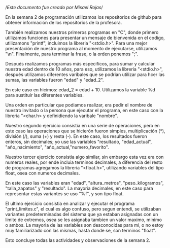 /*Este documento fue creado por Misael Rojas*/

En la semana 2 de programación utilizamos los repositorios de github para obtener información de los repositorios de la profesora.

También realizamos nuestros primeros programas en "C", donde primero utilizamos funciones para presentar un mensaje de bienvenida en el codigo, utilizamons "printf", incluimos la libreria "<stdio.h>". Para una mejor presentación de nuestro programa al momento de ejecutarse, utilizamos "\n".
Finalmente, para terminar la frase, o la orden ponemos ";".

Después realizamos programas más especificos, para sumar y calcular nuestra edad dentro de 10 años, para eso, utilizamos la libreria "<stdio.h>", después utilizamos diferentes varibales que se podrian utilizar para hcer las sumas, las variables fueron "edad" y "edad_2". 

En este caso en hicimos: edad_2 = edad + 10. Utilizamos la variable %d para sustituir las diferentes variables.

Una orden en particular que podiamos realizar, era pedir el nombre de nuestro invitado o la persona que ejecutar el programa, en este caso con la libreria "<char.h> y definidiendo la varibale "nombre".

Nuestro segundo ejercicio consistia en una serie de operaciones, pero en este caso las operaciones que se hicierón fueron simples, multiplicación (*), división (/), suma (+) y resta (-). En este caso, los resultados fueron enteros, sin decimales; yo use las variables "resultado, "edad_actual", "año_nacimiento", "año_actual,"numero_favorito".

Nuestro tercer ejercicio consistia algo similar, sin embargo esta vez era con numeros reales, por ende incluia terminos decimales, a diferencia del resto de programas agregamos la libreria "<float.h>", utilizando variables del tipo float, osea con numeros decimales. 

En este caso las variables eran "edad", "altura_metros", "peso_kilogramos", "talla_zapatos" y "resultado". La mayoria decimales, en este caso para representar estas variantes se uso "%f", y son tipo float.

El ultimo ejercicio consistia en analizar y ejecutar el programa "print_limites.c", el cual es algo confuso, pero segun entendi, se utilizaban variantes predeterminadas del sistema que ya estaban asignadas con un limite de extremos, osea se les asignaba tambien un valor maximo, minimo o ambos. La mayoria de las variables son desconocidas para mi, o no estoy muy familiarizado con las mismas, hasta donde se, son terminos "float".

Esto concluye todas las actividades y observaciones de la semana 2. 
